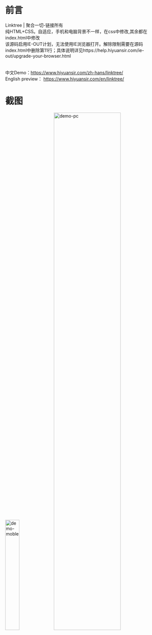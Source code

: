 # 前言
Linktree | 聚合一切-链接所有 <br> 纯HTML+CSS。自适应，手机和电脑背景不一样，在css中修改,其余都在index.html中修改 <br>该源码启用IE-OUT计划，无法使用IE浏览器打开。解除限制需要在源码index.html中删除第11行；具体说明详见https://help.hiyuansir.com/ie-out/upgrade-your-browser.html<br>  <br><br> 中文Demo：https://www.hiyuansir.com/zh-hans/linktree/ <br> English preview： https://www.hiyuansir.com/en/linktree/


# 截图

<img width="30%" alt="demo-moble" src="https://github.com/yuan-sir1/Linktree/assets/85924672/14c5ac0b-cc94-4723-bea1-a473cb33ed9e">
<img width="65%" alt="demo-pc" src="https://github.com/yuan-sir1/Linktree/assets/85924672/f750c523-54cd-449b-a27a-76880a38ba41">
